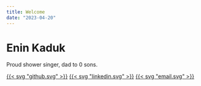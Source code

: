 ```yaml
---
title: Welcome
date: "2023-04-20"
---
```


# Enin Kaduk

Proud shower singer, dad to 0 sons.


[comment]: # (Socials with svg inline)

[{{< svg "github.svg" >}}](https://github.com/blueprismo) [{{< svg "linkedin.svg" >}}](https://www.linkedin.com/in/eninkaduk/) [{{< svg "email.svg" >}}](mailto:eninkadukk@gmail.com)

